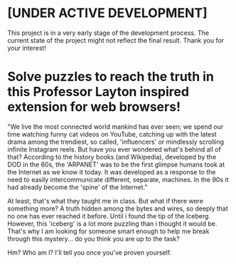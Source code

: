 # [UNDER ACTIVE DEVELOPMENT]

This project is in a very early stage of the development process. The current state of the project might not reflect the final result. Thank you for your interest!

# Solve puzzles to reach the truth in this Professor Layton inspired extension for web browsers!

"We live the most connected world mankind has ever seen; we spend our time watching funny cat videos on YouTube, catching up with the latest drama among the trendiest, so called, 'influencers' or mindlessly scrolling infinite Instagram reels.
But have you ever wondered what's behind all of that? According to the history books (and Wikipedia), developed by the DOD in the 60s, the 'ARPANET' was to be the first glimpse humans took at the Internet
as we know it today. It was developed as a response to the need to easily intercommunicate different, separate, machines. In the 90s it had already become the 'spine' of the Internet."

At least, that's what they taught me in class. But what if there were something more? A truth hidden among the bytes and wires, so deeply that no one has ever reached it before. Until i found the tip of the Iceberg. However, this 'iceberg' is
a lot more puzzling than i thought it would be. That's why I am looking for someone smart enough to help me break through this mystery... do you think you are up to the task?

Hm? Who am I? I'll tell you once you've proven yourself.

